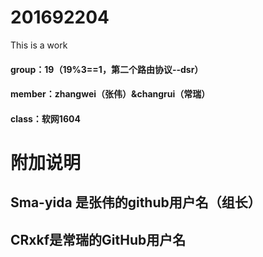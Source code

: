 
# 201692204
This is a work 
#### group：19（19%3==1，第二个路由协议--dsr）
#### member：zhangwei（张伟）&changrui（常瑞）
#### class：软网1604
# 附加说明
## Sma-yida 是张伟的github用户名（组长）
## CRxkf是常瑞的GitHub用户名
